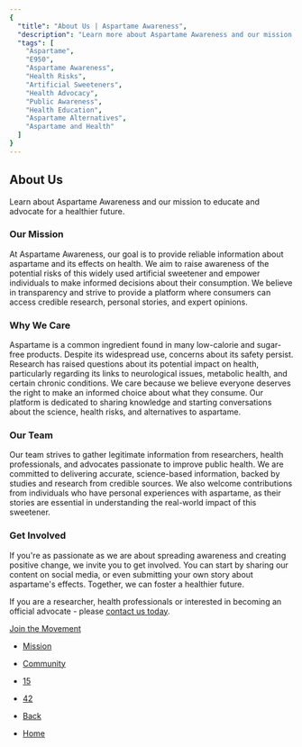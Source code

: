 ```yaml
---
{
  "title": "About Us | Aspartame Awareness",
  "description": "Learn more about Aspartame Awareness and our mission to educate the public on the potential risks of aspartame consumption. Join us in spreading knowledge and advocating for healthier choices.",
  "tags": [
    "Aspartame",
    "E950",
    "Aspartame Awareness",
    "Health Risks",
    "Artificial Sweeteners",
    "Health Advocacy",
    "Public Awareness",
    "Health Education",
    "Aspartame Alternatives",
    "Aspartame and Health"
  ]
}
---
```


## About Us

Learn about Aspartame Awareness and our mission to educate and advocate for a healthier future.

### Our Mission

At Aspartame Awareness, our goal is to provide reliable information about aspartame and its effects on health. We aim to raise awareness of the potential risks of this widely used artificial sweetener and empower individuals to make informed decisions about their consumption. We believe in transparency and strive to provide a platform where consumers can access credible research, personal stories, and expert opinions.

### Why We Care

Aspartame is a common ingredient found in many low-calorie and sugar-free products. Despite its widespread use, concerns about its safety persist. Research has raised questions about its potential impact on health, particularly regarding its links to neurological issues, metabolic health, and certain chronic conditions. We care because we believe everyone deserves the right to make an informed choice about what they consume. Our platform is dedicated to sharing knowledge and starting conversations about the science, health risks, and alternatives to aspartame.

### Our Team

Our team strives to gather legitimate information from researchers, health professionals, and advocates passionate to improve public health. We are committed to delivering accurate, science-based information, backed by studies and research from credible sources. We also welcome contributions from individuals who have personal experiences with aspartame, as their stories are essential in understanding the real-world impact of this sweetener.

### Get Involved

If you're as passionate as we are about spreading awareness and creating positive change, we invite you to get involved. You can start by sharing our content on social media, or even submitting your own story about aspartame's effects. Together, we can foster a healthier future.

If you are a researcher, health professionals or interested in becoming an official advocate - please [contact us today](/contact).

[Join the Movement](#)

* [Mission](#)
* [Community](#)
* [15](#)
* [42](#)

* [Back](/javascript:void(0);)
* [Home](/)
